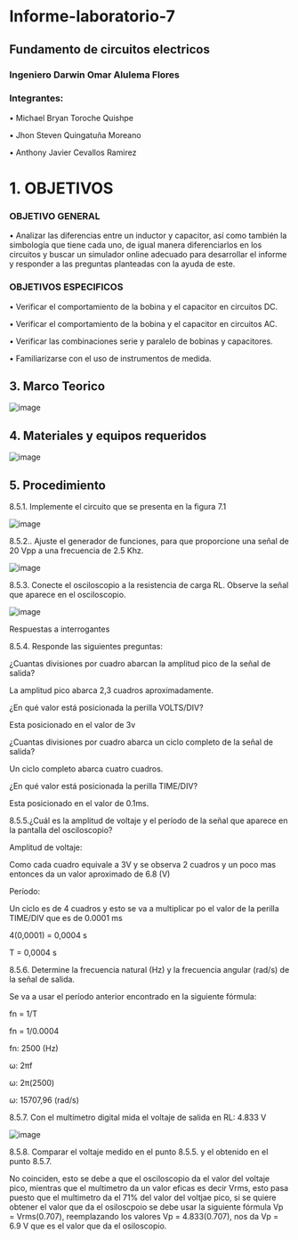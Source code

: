 # Informe-laboratorio-7

## Fundamento de circuitos electricos

### Ingeniero Darwin Omar Alulema Flores

### Integrantes:
•	Michael Bryan Toroche Quishpe 

•	Jhon Steven Quingatuña Moreano

•	 Anthony Javier Cevallos Ramirez

# 1. OBJETIVOS


### OBJETIVO GENERAL
• Analizar las diferencias entre un inductor y capacitor, así como también la simbología que tiene cada uno, de igual manera diferenciarlos en los circuitos y buscar un simulador online adecuado para desarrollar el informe y responder a las preguntas planteadas con la ayuda de este.

### OBJETIVOS ESPECIFICOS

• Verificar el comportamiento de la bobina y el capacitor en circuitos DC.

• Verificar el comportamiento de la bobina y el capacitor en circuitos AC.

• Verificar las combinaciones serie y paralelo de bobinas y capacitores.

• Familiarizarse con el uso de instrumentos de medida.

## 3. Marco Teorico

![image](https://user-images.githubusercontent.com/116813974/219183576-eb7e55d3-2314-4102-b50d-586f62aded81.png)

## 4. Materiales y equipos requeridos

![image](https://user-images.githubusercontent.com/116761073/219076437-1f5beef5-38cd-4ba5-89b1-259028932692.png)

## 5. Procedimiento

8.5.1. Implemente el circuito que se presenta en la figura 7.1

![image](https://user-images.githubusercontent.com/116761073/219076613-60fdb76b-438c-446f-a9b6-036905a42d15.png)

8.5.2.. Ajuste el generador de funciones, para que proporcione una señal de 20 Vpp a una frecuencia de 2.5 Khz.

![image](https://user-images.githubusercontent.com/116761073/219076867-26e5fa1e-40fd-4580-91b8-473496b53c28.png)

8.5.3. Conecte el osciloscopio a la resistencia de carga RL. Observe la señal que aparece en el osciloscopio.

![image](https://user-images.githubusercontent.com/116761073/219076980-5d85c071-8fb0-42a6-8077-77fecadb6c13.png)

Respuestas a interrogantes

8.5.4. Responde las siguientes preguntas:

¿Cuantas divisiones por cuadro abarcan la amplitud pico de la señal de salida?

La amplitud pico abarca 2,3 cuadros aproximadamente.

¿En qué valor está posicionada la perilla VOLTS/DIV?

Esta posicionado en el valor de 3v

¿Cuantas divisiones por cuadro abarca un ciclo completo de la señal de salida?

Un ciclo completo abarca cuatro cuadros.

¿En qué valor está posicionada la perilla TIME/DIV?

Esta posicionado en el valor de 0.1ms.

8.5.5.¿Cuál es la amplitud de voltaje y el período de la señal que aparece en la pantalla del osciloscopio?

Amplitud de voltaje:

Como cada cuadro equivale a 3V y se observa 2 cuadros y un poco mas entonces da un valor aproximado de 6.8 (V)

Período:

Un ciclo es de 4 cuadros y esto se va a multiplicar po el valor de la perilla TIME/DIV que es de 0.0001 ms

4(0,0001) = 0,0004 s

T = 0,0004 s

8.5.6. Determine la frecuencia natural (Hz) y la frecuencia angular (rad/s) de la señal de salida.

Se va a usar el período anterior encontrado en la siguiente fórmula:

fn = 1/T

fn = 1/0.0004

fn: 2500 (Hz)

ω: 2πf

ω: 2π(2500)

ω: 15707,96 (rad/s)

8.5.7. Con el multímetro digital mida el voltaje de salida en RL: 4.833 V

![image](https://user-images.githubusercontent.com/116761073/219077189-03105df5-43f5-4287-bb84-9a3a0076c5a4.png)

8.5.8. Comparar el voltaje medido en el punto 8.5.5. y el obtenido en el punto 8.5.7.

No coinciden, esto se debe a que el osciloscopio da el valor del voltaje pico, mientras que el multimetro da un valor eficas es decir Vrms, esto pasa puesto que el multimetro da el 71% del valor del voltjae pico, si se quiere obtener el valor que da el osiloscpoio se debe usar la siguiente fórmula Vp = Vrms(0.707), reemplazando los valores Vp = 4.833(0.707), nos da Vp = 6.9 V que es el valor que da el osiloscopio.



